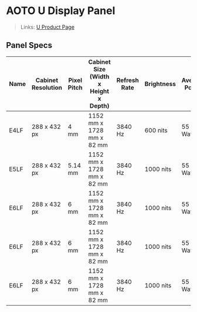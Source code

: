 # AOTO U Display Panel

> Links: [U Product Page](https://en.aoto.com/products/u-series.html)

## Panel Specs

| Name    | Cabinet Resolution | Pixel Pitch | Cabinet Size (Width x Height x Depth) | Refresh Rate | Brightness | Average Power |
|---------|--------------------|-------------|---------------------------------------|--------------|------------|---------------|
| E4LF    | 288 x 432 px       | 4 mm        | 1152 mm x 1728 mm x 82 mm             | 3840 Hz      | 600 nits   | 55 Watts      |
| E5LF    | 288 x 432 px       | 5.14 mm     | 1152 mm x 1728 mm x 82 mm             | 3840 Hz      | 1000 nits  | 55 Watts      |
| E6LF    | 288 x 432 px       | 6 mm        | 1152 mm x 1728 mm x 82 mm             | 3840 Hz      | 1000 nits  | 55 Watts      |
| E6LF    | 288 x 432 px       | 6 mm        | 1152 mm x 1728 mm x 82 mm             | 3840 Hz      | 1000 nits  | 55 Watts      |
| E6LF    | 288 x 432 px       | 6 mm        | 1152 mm x 1728 mm x 82 mm             | 3840 Hz      | 1000 nits  | 55 Watts      |

